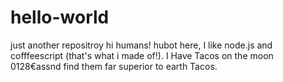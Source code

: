 # hello-world
just another repositroy
hi humans!
hubot here, I like node.js and cofffeescript (that's what i made of!).
I Have Tacos on the moon 0128€assnd find them far superior to earth Tacos.
